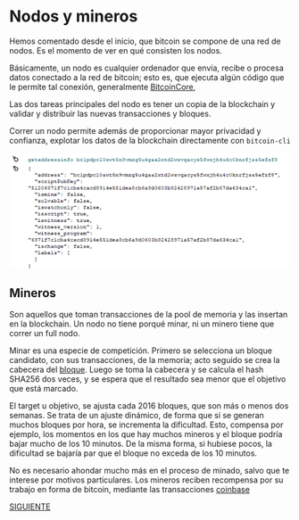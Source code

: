 # Nodos y mineros

Hemos comentado desde el inicio, que bitcoin se compone de una red de nodos. Es el momento de ver en qué consisten los nodos.

Básicamente, un nodo es cualquier ordenador que envía, recibe o procesa datos conectado a la red de bitcoin; esto es, que ejecuta algún código que le permite tal conexión, generalmente [BitcoinCore](https://bitcoin.org/es/descargar),

Las dos tareas principales del nodo es tener un copia de la blockchain y validar y distribuir las nuevas transacciones y bloques. 

Correr un nodo permite además de proporcionar mayor privacidad y confianza, explotar los datos de la blockchain directamente con `bitcoin-cli`

![addressinfo](/images/bitocoincore1.png)


## Mineros
Son aquellos que toman transacciones de la pool de memoria y las insertan en la blockchain. Un nodo no tiene porqué minar, ni un minero tiene que correr un full nodo.

Minar es una especie de competición. Primero se selecciona un bloque candidato, con sus transacciones, de la memoria; acto seguido se crea la cabecera del [bloque](/data/bloque.md). Luego se toma la cabecera y se calcula el hash SHA256 dos veces, y se espera que el resultado sea menor que el objetivo que está marcado.

El target u objetivo, se ajusta cada 2016 bloques, que son más o menos dos semanas. Se trata de un ajuste dinámico, de forma que si se generan muchos bloques por hora, se incrementa la dificultad. Esto, compensa por ejemplo, los momentos en los que hay muchos mineros y el bloque podría bajar mucho de los 10 minutos. De la misma forma, si hubiese pocos, la dificultad se bajaría par que el bloque no exceda de los 10 minutos.

No es necesario ahondar mucho más en el proceso de minado, salvo que te interese por motivos particulares. Los mineros reciben recompensa por su trabajo en forma de bitcoin, mediante las transacciones [coinbase](/data/coinbasetx.md)

[SIGUIENTE](/data/bloque.md)
